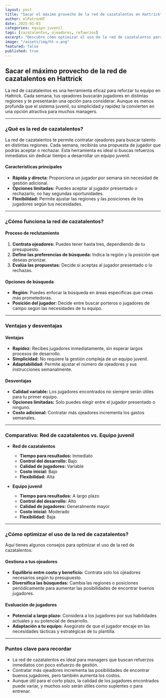 ```yaml
---
layout: post
title: "Sacar el máximo provecho de la red de cazatalentos en Hattrick"
author: elPatronHT
date: 2025-01-03
categories: equipo-juvenil
tags: [cazatalentos, ojeadores, refuerzos]
excerpt: "Descubre cómo optimizar el uso de la red de cazatalentos para reforzar tu equipo en Hattrick."
image: "/assets/img/ht-v.png"
featured: false
published: true
---
```


## Sacar el máximo provecho de la red de cazatalentos en Hattrick

La red de cazatalentos es una herramienta eficaz para reforzar tu equipo en Hattrick. Cada semana, tus ojeadores buscarán jugadores en distintas regiones y te presentarán una opción para considerar. Aunque es menos profunda que el sistema juvenil, su simplicidad y rapidez la convierten en una opción atractiva para muchos managers.

---

### ¿Qué es la red de cazatalentos?

La red de cazatalentos te permite contratar ojeadores para buscar talento en distintas regiones. Cada semana, recibirás una propuesta de jugador que podrás aceptar o rechazar. Esta herramienta es ideal si buscas refuerzos inmediatos sin dedicar tiempo a desarrollar un equipo juvenil.

#### Características principales

- **Rápida y directa:** Proporciona un jugador por semana sin necesidad de gestión adicional.
- **Opciones limitadas:** Puedes aceptar al jugador presentado o rechazarlo; no hay segundas oportunidades.
- **Flexibilidad:** Permite ajustar las regiones y las posiciones de los jugadores según tus necesidades.

---

### ¿Cómo funciona la red de cazatalentos?

#### Proceso de reclutamiento

1. **Contrata ojeadores:** Puedes tener hasta tres, dependiendo de tu presupuesto.
2. **Define las preferencias de búsqueda:** Indica la región y la posición que deseas priorizar.
3. **Evalúa las propuestas:** Decide si aceptas al jugador presentado o lo rechazas.

#### Opciones de búsqueda

- **Región:** Puedes enfocar la búsqueda en áreas específicas que creas más prometedoras.
- **Posición del jugador:** Decide entre buscar porteros o jugadores de campo según las necesidades de tu equipo.

---

### Ventajas y desventajas

#### Ventajas

- **Rapidez:** Recibes jugadores inmediatamente, sin esperar largos procesos de desarrollo.
- **Simplicidad:** No requiere la gestión compleja de un equipo juvenil.
- **Adaptabilidad:** Permite ajustar el número de ojeadores y sus instrucciones semanalmente.

#### Desventajas

- **Calidad variable:** Los jugadores encontrados no siempre serán útiles para tu primer equipo.
- **Opciones limitadas:** Solo puedes elegir entre el jugador presentado o ninguno.
- **Costo adicional:** Contratar más ojeadores incrementa los gastos semanales.

---

### Comparativa: Red de cazatalentos vs. Equipo juvenil

- **Red de cazatalentos**

  - **Tiempo para resultados:** Inmediato
  - **Control del desarrollo:** Bajo
  - **Calidad de jugadores:** Variable
  - **Costo inicial:** Bajo
  - **Flexibilidad:** Alta

- **Equipo juvenil**
  - **Tiempo para resultados:** A largo plazo
  - **Control del desarrollo:** Alto
  - **Calidad de jugadores:** Generalmente mayor
  - **Costo inicial:** Moderado
  - **Flexibilidad:** Baja

---

### ¿Cómo optimizar el uso de la red de cazatalentos?

Aquí tienes algunos consejos para optimizar el uso de la red de cazatalentos:

#### Gestiona a tus ojeadores

- **Equilibrio entre costo y beneficio:** Contrata solo los ojeadores necesarios según tu presupuesto.
- **Diversifica las búsquedas:** Cambia las regiones o posiciones periódicamente para aumentar las posibilidades de encontrar buenos jugadores.

#### Evaluación de jugadores

- **Potencial a largo plazo:** Considera a los jugadores por sus habilidades actuales y su potencial de desarrollo.
- **Adaptación a tu equipo:** Asegúrate de que el jugador encaje en las necesidades tácticas y estratégicas de tu plantilla.

---

### Puntos clave para recordar

- La red de cazatalentos es ideal para managers que buscan refuerzos inmediatos con poco esfuerzo de gestión.
- Contratar más ojeadores incrementa las posibilidades de encontrar buenos jugadores, pero también aumenta los costos.
- Aunque útil para el corto plazo, la calidad de los jugadores encontrados puede variar, y muchos solo serán útiles como suplentes o para entrenar.
